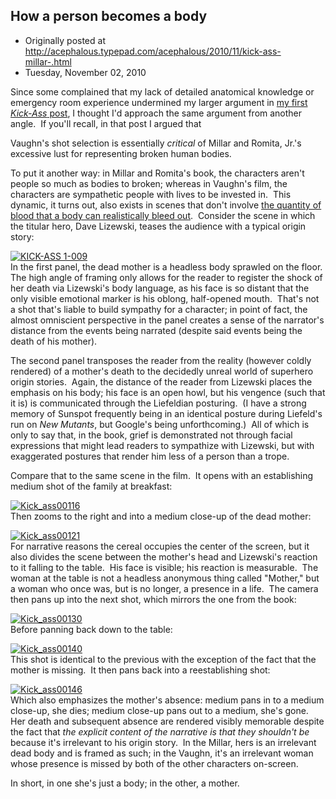## How a person becomes a body

 * Originally posted at http://acephalous.typepad.com/acephalous/2010/11/kick-ass-millar-.html
 * Tuesday, November 02, 2010



Since some complained that my lack of detailed anatomical knowledge or emergency room experience undermined my larger argument in [my first _Kick-Ass_ post](http://acephalous.typepad.com/acephalous/2010/10/my-feelings-about-mark-millar-are-with-one-notable-exception-have-been-rehearsed-often-enough-that-youll-probably-be-surpri.html), I thought I'd approach the same argument from another angle.  If you'll recall, in that post I argued that

Vaughn's shot selection is essentially _critical_ of Millar and  Romita, Jr.'s excessive lust for representing broken human bodies.

To put it another way: in Millar and Romita's book, the characters aren't people so much as bodies to broken; whereas in Vaughn's film, the characters are sympathetic people with lives to be invested in.  This dynamic, it turns out, also exists in scenes that don't involve [the quantity of blood that a body can realistically bleed out](http://www.lawyersgunsmoneyblog.com/2010/10/becoming-mark-millar/comment-page-1#comment-72591).  Consider the scene in which the titular hero, Dave Lizewski, teases the audience with a typical origin story:

[![KICK-ASS 1-009](http://acephalous.typepad.com/.a/6a00d8341c2df453ef013488a3b510970c-500wi "KICK-ASS 1-009")](http://acephalous.typepad.com/.a/6a00d8341c2df453ef013488a3b510970c-popup)   
In the first panel, the dead mother is a headless body sprawled on the floor.  The high angle of framing only allows for the reader to register the shock of her death via Lizewski's body language, as his face is so distant that the only visible emotional marker is his oblong, half-opened mouth.  That's not a shot that's liable to build sympathy for a character; in point of fact, the almost omniscient perspective in the panel creates a sense of the narrator's distance from the events being narrated (despite said events being the death of his mother). 

The second panel transposes the reader from the reality (however coldly rendered) of a mother's death to the decidedly unreal world of superhero origin stories.  Again, the distance of the reader from Lizewski places the emphasis on his body; his face is an open howl, but his vengence (such that it is) is communicated through the Liefeldian posturing.  (I have a strong memory of Sunspot frequently being in an identical posture during Liefeld's run on _New Mutants_, but Google's being unforthcoming.)  All of which is only to say that, in the book, grief is demonstrated not through facial expressions that might lead readers to sympathize with Lizewski, but with exaggerated postures that render him less of a person than a trope.

Compare that to the same scene in the film.  It opens with an establishing medium shot of the family at breakfast:

[![Kick\_ass00116](http://acephalous.typepad.com/.a/6a00d8341c2df453ef013488a3ca1c970c-500wi "Kick\_ass00116")](http://acephalous.typepad.com/.a/6a00d8341c2df453ef013488a3ca1c970c-popup)   
Then zooms to the right and into a medium close-up of the dead mother:

[![Kick\_ass00121](http://acephalous.typepad.com/.a/6a00d8341c2df453ef013488a3cbc0970c-500wi "Kick\_ass00121")](http://acephalous.typepad.com/.a/6a00d8341c2df453ef013488a3cbc0970c-popup)   
For narrative reasons the cereal occupies the center of the screen, but it also divides the scene between the mother's head and Lizewski's reaction to it falling to the table.  His face is visible; his reaction is measurable.  The woman at the table is not a headless anonymous thing called "Mother," but a woman who once was, but is no longer, a presence in a life.  The camera then pans up into the next shot, which mirrors the one from the book:

[![Kick\_ass00130](http://acephalous.typepad.com/.a/6a00d8341c2df453ef013488a3ce16970c-500wi "Kick\_ass00130")](http://acephalous.typepad.com/.a/6a00d8341c2df453ef013488a3ce16970c-popup)   
Before panning back down to the table:

[![Kick\_ass00140](http://acephalous.typepad.com/.a/6a00d8341c2df453ef0133f5837d61970b-500wi "Kick\_ass00140")](http://acephalous.typepad.com/.a/6a00d8341c2df453ef0133f5837d61970b-popup)   
This shot is identical to the previous with the exception of the fact that the mother is missing.  It then pans back into a reestablishing shot:

[![Kick\_ass00146](http://acephalous.typepad.com/.a/6a00d8341c2df453ef013488a3d107970c-500wi "Kick\_ass00146")](http://acephalous.typepad.com/.a/6a00d8341c2df453ef013488a3d107970c-popup)   
Which also emphasizes the mother's absence: medium pans in to a medium close-up, she dies; medium close-up pans out to a medium, she's gone.  Her death and subsequent absence are rendered visibly memorable despite the fact that _the explicit content of the narrative is that they shouldn't be_ because it's irrelevant to his origin story.  In the Millar, hers is an irrelevant dead body and is framed as such; in the Vaughn, it's an irrelevant woman whose presence is missed by both of the other characters on-screen. 

In short, in one she's just a body; in the other, a mother.

		
